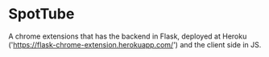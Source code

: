 # SpotTube

A chrome extensions that has the backend in Flask, deployed at Heroku ('https://flask-chrome-extension.herokuapp.com/') and the client side in JS.
